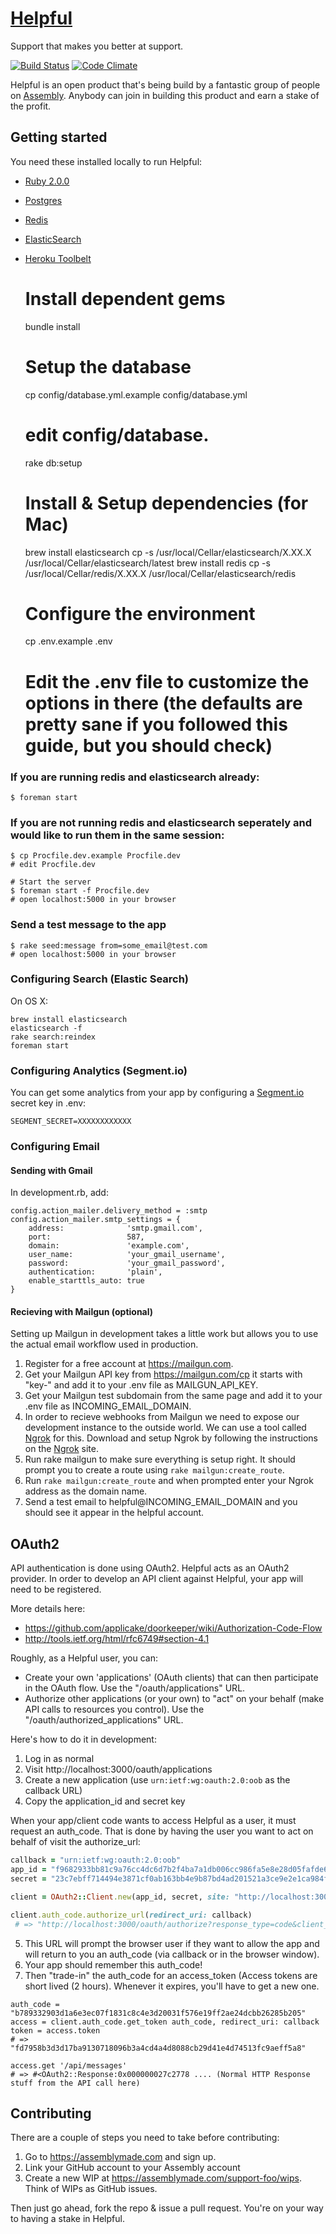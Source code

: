 # [Helpful](http://helpful.io)
Support that makes you better at support.

[![Build Status](https://travis-ci.org/asm-helpful/helpful-web.png?branch=master)](https://travis-ci.org/asm-helpful/helpful-web)
[![Code Climate](https://codeclimate.com/github/support-foo/web.png)](https://codeclimate.com/github/support-foo/web)

Helpful is an open product that's being build by a fantastic group of people on [Assembly](https://assemblymade.com/support-foo). Anybody can join in building this product and earn a stake of the profit.


## Getting started

You need these installed locally to run Helpful:

* [Ruby 2.0.0](https://www.ruby-lang.org)
* [Postgres](http://www.postgresql.org)
* [Redis](http://redis.io)
* [ElasticSearch]()
* [Heroku Toolbelt](https://toolbelt.heroku.com)

    # Install dependent gems
    bundle install

    # Setup the database
    cp config/database.yml.example config/database.yml
    # edit config/database.
    rake db:setup

    # Install & Setup dependencies (for Mac)
    brew install elasticsearch
    cp -s /usr/local/Cellar/elasticsearch/X.XX.X /usr/local/Cellar/elasticsearch/latest
    brew install redis
    cp -s /usr/local/Cellar/redis/X.XX.X /usr/local/Cellar/elasticsearch/redis

    # Configure the environment
    cp .env.example .env
    # Edit the .env file to customize the options in there (the defaults are pretty sane if you followed this guide, but you should check)

### If you are running redis and elasticsearch already:

    $ foreman start

### If you are not running redis and elasticsearch seperately and would like to run them in the same session:

    $ cp Procfile.dev.example Procfile.dev
    # edit Procfile.dev

    # Start the server
    $ foreman start -f Procfile.dev
    # open localhost:5000 in your browser

### Send a test message to the app

    $ rake seed:message from=some_email@test.com
    # open localhost:5000 in your browser

### Configuring Search (Elastic Search)

On OS X:

    brew install elasticsearch
    elasticsearch -f
    rake search:reindex
    foreman start

### Configuring Analytics (Segment.io)

You can get some analytics from your app by configuring a [Segment.io](https://segment.io/) secret key in .env:

    SEGMENT_SECRET=XXXXXXXXXXXX

### Configuring Email

#### Sending with Gmail

In development.rb, add:

    config.action_mailer.delivery_method = :smtp
    config.action_mailer.smtp_settings = {
        address:              'smtp.gmail.com',
        port:                 587,
        domain:               'example.com',
        user_name:            'your_gmail_username',
        password:             'your_gmail_password',
        authentication:       'plain',
        enable_starttls_auto: true
    }

#### Recieving with Mailgun (optional)

Setting up Mailgun in development takes a little work but allows you to use the
actual email workflow used in production.

1. Register for a free account at https://mailgun.com.
2. Get your Mailgun API key from https://mailgun.com/cp it starts with "key-"
and add it to your .env file as MAILGUN_API_KEY.
4. Get your Mailgun test subdomain from the same page and add it to your .env
file as INCOMING_EMAIL_DOMAIN.
5. In order to recieve webhooks from Mailgun we need to expose our development
instance to the outside world. We can use a tool called
[Ngrok](http://ngrok.com) for this. Download and setup Ngrok by following the
instructions on the [Ngrok](http://ngrok.com) site.
6. Run rake mailgun to make sure everything is setup right. It should prompt you
to create a route using `rake mailgun:create_route`.
7. Run `rake mailgun:create_route` and when prompted enter your Ngrok address
as the domain name.
8. Send a test email to helpful@INCOMING_EMAIL_DOMAIN and you should see it
appear in the helpful account.

## OAuth2

API authentication is done using OAuth2.  Helpful acts as an OAuth2 provider.  In order to develop an API client against
Helpful, your app will need to be registered.

More details here:

* https://github.com/applicake/doorkeeper/wiki/Authorization-Code-Flow
* http://tools.ietf.org/html/rfc6749#section-4.1

Roughly, as a Helpful user, you can:

* Create your own 'applications' (OAuth clients) that can then participate in the OAuth flow.  Use the "/oauth/applications" URL.
* Authorize other applications (or your own) to "act" on your behalf (make API calls to resources you control).  Use the "/oauth/authorized_applications" URL.

Here's how to do it in development:

1. Log in as normal
2. Visit http://localhost:3000/oauth/applications
3. Create a new application (use `urn:ietf:wg:oauth:2.0:oob` as the callback URL)
4. Copy the application_id and secret key

When your app/client code wants to access Helpful as a user, it must request an auth_code.  That is done by having the user you want to act on behalf of visit the authorize_url:

```ruby
callback = "urn:ietf:wg:oauth:2.0:oob"
app_id = "f9682933bb81c9a76cc4dc6d7b2f4ba7a1db006cc986fa5e8e28d05fafde6dd9"
secret = "23c7ebff714494e3871cf0ab163bb4e9b87bd4ad201521a3ce9e2e1ca984feda"

client = OAuth2::Client.new(app_id, secret, site: "http://localhost:3000/")

client.auth_code.authorize_url(redirect_uri: callback)
 # => "http://localhost:3000/oauth/authorize?response_type=code&client_id=f9682933bb81c9a76cc4dc6d7b2f4ba7a1db006cc986fa5e8e28d05fafde6dd9&redirect_uri=urn%3Aietf%3Awg%3Aoauth%3A2.0%3Aoob"
```

5. This URL will prompt the browser user if they want to allow the app and will return to you an auth_code (via callback or in the browser window).
6. Your app should remember this auth_code!
7. Then "trade-in" the auth_code for an access_token (Access tokens are short lived (2 hours).  Whenever it expires, you'll have to get a new one.

```
auth_code = "b789332903d1a6e3ec07f1831c8c4e3d20031f576e19ff2ae24dcbb26285b205"
access = client.auth_code.get_token auth_code, redirect_uri: callback
token = access.token
# => "fd7958b3d3d17ba9130718096b3a4cd4a4d8088cb29d41e4d74513fc9aeff5a8"

access.get '/api/messages'
# => #<OAuth2::Response:0x000000027c2778 .... (Normal HTTP Response stuff from the API call here)
```

## Contributing

There are a couple of steps you need to take before contributing:

1. Go to https://assemblymade.com and sign up.
2. Link your GitHub account to your Assembly account
3. Create a new WIP at https://assemblymade.com/support-foo/wips. Think of WIPs as GitHub issues.

Then just go ahead, fork the repo & issue a pull request. You're on your way to having a stake in Helpful.
